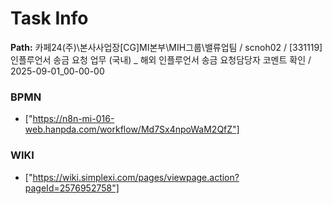# Task Info

**Path:** 카페24(주)\본사사업장\[CG]MI본부\MIH그룹\밸류업팀 / scnoh02 / [331119] 인플루언서 송금 요청 업무 (국내) _ 해외 인플루언서 송금 요청담당자 코멘트 확인 / 2025-09-01_00-00-00

### BPMN
- ["https://n8n-mi-016-web.hanpda.com/workflow/Md7Sx4npoWaM2QfZ"]

### WIKI
- ["https://wiki.simplexi.com/pages/viewpage.action?pageId=2576952758"]

